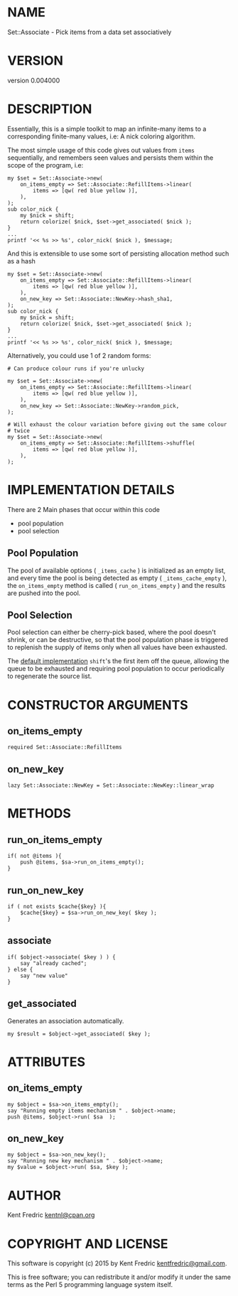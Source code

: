 # NAME

Set::Associate - Pick items from a data set associatively

# VERSION

version 0.004000

# DESCRIPTION

Essentially, this is a simple toolkit to map an infinite-many items to a
corresponding finite-many values, i.e: A nick coloring algorithm.

The most simple usage of this code gives out values from `items`
sequentially, and remembers seen values and persists them within the scope of
the program, i.e:

    my $set = Set::Associate->new(
        on_items_empty => Set::Associate::RefillItems->linear(
            items => [qw( red blue yellow )],
        ),
    );
    sub color_nick {
        my $nick = shift;
        return colorize( $nick, $set->get_associated( $nick );
    }
    ...
    printf '<< %s >> %s', color_nick( $nick ), $message;

And this is extensible to use some sort of persisting allocation method such
as a hash

    my $set = Set::Associate->new(
        on_items_empty => Set::Associate::RefillItems->linear(
            items => [qw( red blue yellow )],
        ),
        on_new_key => Set::Associate::NewKey->hash_sha1,
    );
    sub color_nick {
        my $nick = shift;
        return colorize( $nick, $set->get_associated( $nick );
    }
    ...
    printf '<< %s >> %s', color_nick( $nick ), $message;

Alternatively, you could use 1 of 2 random forms:

    # Can produce colour runs if you're unlucky

    my $set = Set::Associate->new(
        on_items_empty => Set::Associate::RefillItems->linear(
            items => [qw( red blue yellow )],
        ),
        on_new_key => Set::Associate::NewKey->random_pick,
    );

    # Will exhaust the colour variation before giving out the same colour
    # twice
    my $set = Set::Associate->new(
        on_items_empty => Set::Associate::RefillItems->shuffle(
            items => [qw( red blue yellow )],
        ),
    );

# IMPLEMENTATION DETAILS

There are 2 Main phases that occur within this code

- pool population
- pool selection

## Pool Population

The pool of available options ( `_items_cache` ) is initialized as an empty
list, and every time the pool is being detected as empty
( `_items_cache_empty` ), the `on_items_empty` method is called
( `run_on_items_empty` ) and the results are pushed into the pool.

## Pool Selection

Pool selection can either be cherry-pick based, where the pool doesn't
shrink, or can be destructive, so that the pool population phase is
triggered to replenish the supply of items only when all values have been
exhausted.

The [default implementation](https://metacpan.org/pod/Set::Associate::NewKey#linear_wrap)
`shift`'s the first item off the queue, allowing the queue to be exhausted
and requiring pool population to occur periodically to regenerate the source
list.

# CONSTRUCTOR ARGUMENTS

## on\_items\_empty

    required Set::Associate::RefillItems

## on\_new\_key

    lazy Set::Associate::NewKey = Set::Associate::NewKey::linear_wrap

# METHODS

## run\_on\_items\_empty

    if( not @items ){
        push @items, $sa->run_on_items_empty();
    }

## run\_on\_new\_key

    if ( not exists $cache{$key} ){
        $cache{$key} = $sa->run_on_new_key( $key );
    }

## associate

    if( $object->associate( $key ) ) {
        say "already cached";
    } else {
        say "new value"
    }

## get\_associated

Generates an association automatically.

    my $result = $object->get_associated( $key );

# ATTRIBUTES

## on\_items\_empty

    my $object = $sa->on_items_empty();
    say "Running empty items mechanism " . $object->name;
    push @items, $object->run( $sa  );

## on\_new\_key

    my $object = $sa->on_new_key();
    say "Running new key mechanism " . $object->name;
    my $value = $object->run( $sa, $key );

# AUTHOR

Kent Fredric <kentnl@cpan.org>

# COPYRIGHT AND LICENSE

This software is copyright (c) 2015 by Kent Fredric <kentfredric@gmail.com>.

This is free software; you can redistribute it and/or modify it under
the same terms as the Perl 5 programming language system itself.

